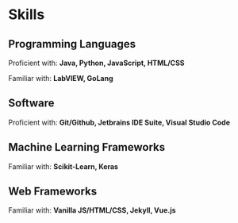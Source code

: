 # Skills

## Programming Languages
Proficient with: **Java, Python, JavaScript, HTML/CSS**

Familiar with: **LabVIEW, GoLang**

## Software
Proficient with: **Git/Github, Jetbrains IDE Suite, Visual Studio Code**

## Machine Learning Frameworks
Familiar with: **Scikit-Learn, Keras**

## Web Frameworks
Familiar with: **Vanilla JS/HTML/CSS, Jekyll, Vue.js**